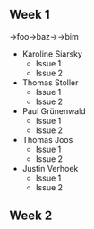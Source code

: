 ## Week 1

→foo→baz→→bim

 - Karoline Siarsky
   - Issue 1
   - Issue 2
- Thomas Stoller 
  - Issue 1
  - Issue 2
- Paul Grünenwald
   - Issue 1
   - Issue 2
- Thomas Joos
  - Issue 1
  - Issue 2
- Justin Verhoek
  - Issue 1
  - Issue 2

## Week 2
